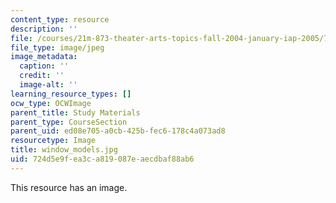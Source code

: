 ```yaml
---
content_type: resource
description: ''
file: /courses/21m-873-theater-arts-topics-fall-2004-january-iap-2005/724d5e9fea3ca819087eaecdbaf88ab6_window_models.jpg
file_type: image/jpeg
image_metadata:
  caption: ''
  credit: ''
  image-alt: ''
learning_resource_types: []
ocw_type: OCWImage
parent_title: Study Materials
parent_type: CourseSection
parent_uid: ed08e705-a0cb-425b-fec6-178c4a073ad8
resourcetype: Image
title: window_models.jpg
uid: 724d5e9f-ea3c-a819-087e-aecdbaf88ab6
---
```

This resource has an image.